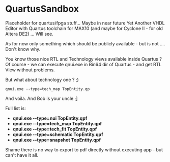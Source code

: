 # QuartusSandbox
Placeholder for quartus/fpga stuff... 
Maybe in near future Yet Another VHDL Editor with Quartus toolchain for MAX10 (and maybe for Cyclone II - for old Altera DE2) ... Will see.

As for now only something which should be publicly available - but is not .... Don't know why.

You know those nice RTL and Technology views available inside Quartus ? 
Of course - we can execute qnui.exe in Bin64 dir of Quartus - and get RTL View without problems.

But what about technology one ? ;) 

```qnui.exe --type=tech_map TopEntity.qp```  

And voila. And Bob is your uncle ;]

Full list is:
* **qnui.exe --type=nui TopEntity.qpf**  
* **qnui.exe --type=tech_map TopEntity.qpf**  
* **qnui.exe --type=tech_fit TopEntity.qpf**  
* **qnui.exe --type=schematic TopEntity.qpf**  
* **qnui.exe --type=snapshot TopEntity.qpf**  

Shame there is no way to export to pdf directly without executing app - but can't have it all.
